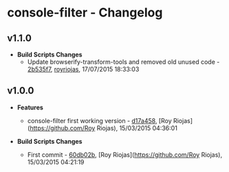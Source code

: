 
# console-filter - Changelog
## v1.1.0
- **Build Scripts Changes**
  - Update browserify-transform-tools and removed old unused code - [2b535f7]( https://github.com/royriojas/console-filter/commit/2b535f7 ), [royriojas](https://github.com/royriojas), 17/07/2015 18:33:03

    
## v1.0.0
- **Features**
  - console-filter first working version - [d17a458]( https://github.com/royriojas/console-filter/commit/d17a458 ), [Roy Riojas](https://github.com/Roy Riojas), 15/03/2015 04:36:01

    
- **Build Scripts Changes**
  - First commit - [60db02b]( https://github.com/royriojas/console-filter/commit/60db02b ), [Roy Riojas](https://github.com/Roy Riojas), 15/03/2015 04:21:19

    
